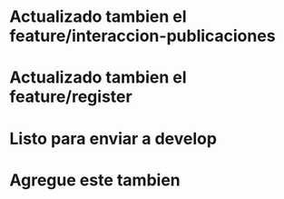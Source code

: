# Actualizado tambien el feature/interaccion-publicaciones

#  Actualizado tambien el feature/register

#  Listo para enviar a develop

# Agregue este tambien
